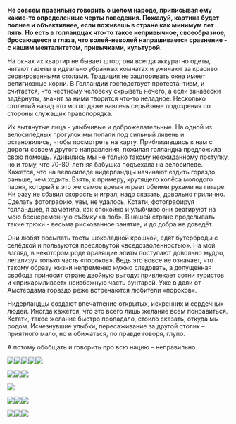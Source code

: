 **Не совсем правильно говорить о целом народе, приписывая ему какие-то определенные черты поведения. Пожалуй, картина будет полнее и объективнее, если поживешь в стране как минимум лет пять. Но есть в голландцах что-то такое непривычное, своеобразное, бросающееся в глаза, что волей-неволей напрашивается сравнение - с нашим менталитетом, привычками, культурой.**

На окнах их квартир не бывает штор; они всегда аккуратно одеты, читают газеты в идеально убранных комнатах и ужинают за красиво сервированными столами. Традиция не зашторивать окна имеет религиозные корни. В Голландии господствует протестантизм, и считается, что честному человеку скрывать нечего, а если занавески задёрнуты, значит за ними творится что-то неладное. Несколько столетий назад это могло даже навлечь серьёзные подозрения со стороны служащих правопорядка.

Их вытянутые лица - улыбчивые и доброжелательные. На одной из велосипедных прогулок мы попали под сильный ливень и остановились, чтобы посмотреть на карту. Приблизившись к нам с дороги совсем другого направления, пожилая голландка предложила свою помощь. Удивились мы не только такому неожиданному поступку, но и тому, что 70-80-летняя бабушка подъехала на велосипеде. Кажется, что на велосипеде нидерландцы начинают ездить гораздо раньше, чем ходить. Взять, к примеру, крутящего колёса молодого парня, который в это же самое время играет обеими руками на гитаре. Ни разу не сбавил скорость и играл, надо сказать, довольно прилично. Сделать фотографию, увы, не удалось. Кстати, фотографируя голландцев, я заметила, как спокойно и улыбчиво они реагируют на мою бесцеремонную съёмку «в лоб». В нашей стране проделывать такие трюки - весьма рискованное занятие, и до добра не доведёт.

Они любят посыпать тосты шоколадной крошкой, едят бутерброды с селёдкой и пользуются пресловутой «вседозволенностью». На мой взгляд, в некотором роде правящие элиты поступают довольно мудро, легализуя только часть «пороков». Ведь это вовсе не означает, что такому образу жизни непременно нужно следовать, а допущенная свобода приносит стране двойную выгоду: привлекает сотни туристов и «прикармливает» неизбежную часть бунтарей. Уже в дали от Амстердама гораздо реже встречаются любители «пороков».

Нидерландцы создают впечатление открытых, искренних и сердечных людей. Иногда кажется, что это всего лишь желание всем понравиться. Кстати, такое желание быстро пропадало, стоило сказать, откуда мы родом. Исчезнувшие улыбки, пересаживание за другой столик – приятного мало, но и обижаться, по правде говоря, глупо.

А потому обобщать и говорить про всю нацию – неправильно.

![](https://assets.discours.io/unsafe/900x/production/image/fa52bf50-a54a-11e8-bfc7-9b5979ddfe3f.jpeg)![](https://assets.discours.io/unsafe/900x/production/image/fab8fb30-a54a-11e8-bfc7-9b5979ddfe3f.jpeg)![](https://assets.discours.io/unsafe/900x/production/image/fb12db00-a54a-11e8-bfc7-9b5979ddfe3f.jpeg)![](https://assets.discours.io/unsafe/900x/production/image/fb701630-a54a-11e8-bfc7-9b5979ddfe3f.jpeg)![](https://assets.discours.io/unsafe/900x/production/image/fbbe5d40-a54a-11e8-bfc7-9b5979ddfe3f.jpeg)

![](https://assets.discours.io/unsafe/900x/production/image/fc0fffb0-a54a-11e8-bfc7-9b5979ddfe3f.jpeg)![](https://assets.discours.io/unsafe/900x/production/image/fc70e460-a54a-11e8-bfc7-9b5979ddfe3f.jpeg)![](https://assets.discours.io/unsafe/900x/production/image/fcbc4540-a54a-11e8-bfc7-9b5979ddfe3f.jpeg)

![](https://assets.discours.io/unsafe/900x/production/image/fd16e860-a54a-11e8-bfc7-9b5979ddfe3f.jpeg)

![](https://assets.discours.io/unsafe/900x/production/image/fd7eaae0-a54a-11e8-bfc7-9b5979ddfe3f.jpeg)![](https://assets.discours.io/unsafe/900x/production/image/fdccf1f0-a54a-11e8-bfc7-9b5979ddfe3f.jpeg)![](https://assets.discours.io/unsafe/900x/production/image/fe1a75b0-a54a-11e8-bfc7-9b5979ddfe3f.jpeg)

![](https://assets.discours.io/unsafe/900x/production/image/fe73e050-a54a-11e8-bfc7-9b5979ddfe3f.jpeg)![](https://assets.discours.io/unsafe/900x/production/image/fec0a0c0-a54a-11e8-bfc7-9b5979ddfe3f.jpeg)![](https://assets.discours.io/unsafe/900x/production/image/ff08a640-a54a-11e8-bfc7-9b5979ddfe3f.jpeg)

